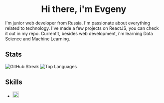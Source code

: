 <h1 align="center">Hi there, i'm Evgeny</h1>

<p>
  I'm junior web developer from Russia. I'm passionate about everything related to technology. I've made a few projects on ReactJS, you can check it out in my repo. Currentlt, besides web development, i'm learning Data Science and Machine Learning.
</p>

<div id="stats">
  <h2>Stats</h2>
  
  <img src="https://streak-stats.demolab.com?user=[justjxc]&theme=transparent&fire=EB5454" alt="GitHub Streak"/>
  <img src="https://github-readme-stats.vercel.app/api/top-langs/?username=justjxc&layout=compact&theme=vision-friendly-dark" alt="Top Languages"/>
</div>

<div id="skills">
  <h2>Skills</h2>
  
  <ul listStyleType='none'>
    <li>
      <img src="https://cdn.jsdelivr.net/gh/devicons/devicon@latest/icons/html5/html5-original.svg" height='20px' width='20px' />
    </li>
  </ul>
</div>


